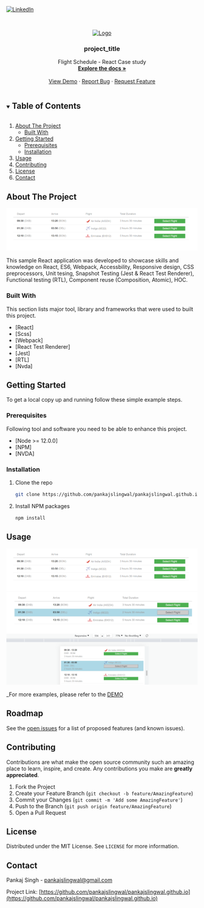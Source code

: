 [![LinkedIn][linkedin-shield]][linkedin-url]



<!-- PROJECT LOGO -->
<br />
<p align="center">
  <a href="https://github.com/pankajslingwal/pankajslingwal.github.io">
    <img src="https://raw.githubusercontent.com/othneildrew/Best-README-Template/master/images/logo.png" alt="Logo" width="80" height="80">
  </a>

  <h3 align="center">project_title</h3>

  <p align="center">
    Flight Schedule - React Case study
    <br />
    <a href="https://github.com/pankajslingwal/pankajslingwal.github.io"><strong>Explore the docs »</strong></a>
    <br />
    <br />
    <a href="https://pankajslingwal.github.io">View Demo</a>
    ·
    <a href="https://github.com/pankajslingwal/pankajslingwal.github.io/issues">Report Bug</a>
    ·
    <a href="https://github.com/pankajslingwal/pankajslingwal.github.io/issues">Request Feature</a>
  </p>
</p>



<!-- TABLE OF CONTENTS -->
<details open="open">
  <summary><h2 style="display: inline-block">Table of Contents</h2></summary>
  <ol>
    <li>
      <a href="#about-the-project">About The Project</a>
      <ul>
        <li><a href="#built-with">Built With</a></li>
      </ul>
    </li>
    <li>
      <a href="#getting-started">Getting Started</a>
      <ul>
        <li><a href="#prerequisites">Prerequisites</a></li>
        <li><a href="#installation">Installation</a></li>
      </ul>
    </li>
    <li><a href="#usage">Usage</a></li>
    <li><a href="#contributing">Contributing</a></li>
    <li><a href="#license">License</a></li>
    <li><a href="#contact">Contact</a></li>
  </ol>
</details>



<!-- ABOUT THE PROJECT -->
## About The Project

[![Product Name Screen Shot][product-screenshot]](https://pankajslingwal.github.io)

This sample React application was developed to showcase skills and knowledge on React, ES6, Webpack, Accessbility, Responsive design, CSS preprocessors, Unit tesing, Snapshot Testing (Jest & React Test Renderer), Functional testing (RTL), Component reuse (Composition, Atomic), HOC.


### Built With

This section lists major tool, library and frameworks that were used to built this project. 
* [React]
* [Scss]
* [Webpack]
* [React Test Renderer]
* [Jest]
* [RTL]
* [Nvda]



<!-- GETTING STARTED -->
## Getting Started

To get a local copy up and running follow these simple example steps.

### Prerequisites

Following tool and software you need to be able to enhance this project.
* [Node >= 12.0.0]
* [NPM]
* [NVDA]

### Installation

1. Clone the repo
   ```sh
   git clone https://github.com/pankajslingwal/pankajslingwal.github.io
   ```
2. Install NPM packages
   ```sh
   npm install
   ```



<!-- USAGE EXAMPLES -->
## Usage

![product-screenshot]
![product-screenshot1]
![product-screenshot2]

_For more examples, please refer to the [DEMO](https://pankajslingwal.github.io)



<!-- ROADMAP -->
## Roadmap

See the [open issues](https://github.com/pankajslingwal/pankajslingwal.github.io/issues) for a list of proposed features (and known issues).



<!-- CONTRIBUTING -->
## Contributing

Contributions are what make the open source community such an amazing place to learn, inspire, and create. Any contributions you make are **greatly appreciated**.

1. Fork the Project
2. Create your Feature Branch (`git checkout -b feature/AmazingFeature`)
3. Commit your Changes (`git commit -m 'Add some AmazingFeature'`)
4. Push to the Branch (`git push origin feature/AmazingFeature`)
5. Open a Pull Request



<!-- LICENSE -->
## License

Distributed under the MIT License. See `LICENSE` for more information.



<!-- CONTACT -->
## Contact

Pankaj Singh - pankajslingwal@gmail.com

Project Link: [https://github.com/pankajslingwal/pankajslingwal.github.io](https://github.com/pankajslingwal/pankajslingwal.github.io)





<!-- MARKDOWN LINKS & IMAGES -->
<!-- https://www.markdownguide.org/basic-syntax/#reference-style-links -->
[contributors-shield]: https://img.shields.io/github/contributors/github_username/repo.svg?style=for-the-badge
[contributors-url]: https://github.com/pankajslingwal/pankajslingwal.github.io/graphs/contributors
[forks-shield]: https://img.shields.io/github/forks/github_username/repo.svg?style=for-the-badge
[forks-url]: https://github.com/pankajslingwal/pankajslingwal.github.io/network/members
[stars-shield]: https://img.shields.io/github/stars/github_username/repo.svg?style=for-the-badge
[stars-url]: https://github.com/pankajslingwal/pankajslingwal.github.io/stargazers
[issues-shield]: https://img.shields.io/github/issues/github_username/repo.svg?style=for-the-badge
[issues-url]: https://github.com/pankajslingwal/pankajslingwal.github.io/issues
[license-shield]: https://img.shields.io/github/license/github_username/repo.svg?style=for-the-badge
[license-url]: https://github.com/pankajslingwal/pankajslingwal.github.io/blob/master/LICENSE.txt
[linkedin-shield]: https://img.shields.io/badge/-LinkedIn-black.svg?style=for-the-badge&logo=linkedin&colorB=555
[linkedin-url]: https://www.linkedin.com/in/pankajsingh2013/
[product-screenshot]: https://github.com/pankajslingwal/MyWebApp/blob/master/FlightSearchScreenShot.PNG
[product-screenshot1]: https://github.com/pankajslingwal/MyWebApp/blob/master/FlightSearchScreenShot1.PNG
[product-screenshot2]: https://github.com/pankajslingwal/MyWebApp/blob/master/FlightSearchScreenShot2.PNG